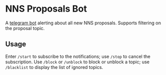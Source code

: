 NNS Proposals Bot
=================

A [telegram bot](https://t.me/NNSProposalsBot) alerting about all new NNS proposals.
Supports filtering on the proposal topic.

## Usage

Enter `/start` to subscribe to the notifications; use `/stop` to cancel the subscription.
Use `/block` or `/unblock` to block or unblock a topic; use `/blacklist` to display the list of ignored topics.
